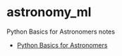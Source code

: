# astronomy_ml

Python Basics for Astronomers notes

* [Python Basics for Astronomers](https://www.youtube.com/watch?v=gPfvo2VNs54)


